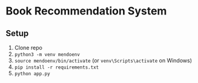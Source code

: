 # Book Recommendation System

## Setup
1. Clone repo
2. `python3 -m venv mendoenv`
3. `source mendoenv/bin/activate` (or `venv\Scripts\activate` on Windows)
4. `pip install -r requirements.txt`
5. `python app.py`